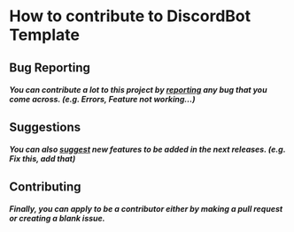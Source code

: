 How to contribute to DiscordBot Template
========================================
Bug Reporting
-------------
##### You can contribute a lot to this project by [reporting](https://github.com/Aknologia/DiscordBot-Template/issues/new?assignees=Aknologia&labels=bug&template=bug-report.md&title=%5BBUG%5D) any bug that you come across. (e.g. Errors, Feature not working...)
Suggestions
-----------
##### You can also [suggest](https://github.com/Aknologia/DiscordBot-Template/issues/new?assignees=Aknologia&labels=enhancement&template=feature_request.md&title=%5BF%5D) new features to be added in the next releases. (e.g. Fix this, add that)
Contributing
------------
##### Finally, you can apply to be a contributor either by making a pull request or creating a blank issue.

